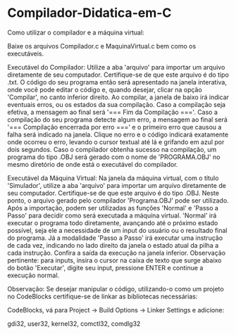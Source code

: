 # Compilador-Didatica-em-C

Como utilizar o compilador e a máquina virtual:

Baixe os arquivos Compilador.c e MaquinaVirtual.c bem como os executáveis.

Executável do Compilador: Utilize a aba 'arquivo' para importar um arquivo diretamente de seu computador. Certifique-se de que este arquivo é do tipo .txt. O código do seu programa então será apresentado na janela interativa, onde você pode editar o código e, quando desejar, clicar na opção 'Compilar', no canto inferior direito. Ao compilar, a janela de baixo irá indicar eventuais erros, ou os estados da sua compilação. Caso a compilação seja efetiva, a mensagem ao final será '=== Fim da Compilação ==='. Caso a compilação do seu programa detecte algum erro, a mensagem ao final será '=== Compilação encerrada por erro ===' e o primeiro erro que causou a falha será indicado na janela. Clique no erro e o código indicará exatamente onde ocorreu o erro, levando o cursor textual até lá e grifando em azul por dois segundos. Caso o compilador obtenha sucesso na compilação, um programa do tipo .OBJ será gerado com o nome de 'PROGRAMA.OBJ' no mesmo diretório de onde está o executável do compilador.

Executável da Máquina Virtual: Na janela da máquina virtual, com o título 'Simulador', utilize a aba 'arquivo' para importar um arquivo diretamente de seu computador. Certifique-se de que este arquivo é do tipo .OBJ. Neste ponto, o arquivo gerado pelo compilador 'Programa.OBJ' pode ser utilizado. Após a importação, podem ser utilizadas as funções 'Normal' e 'Passo a Passo' para decidir como será executada a máquina virtual. 'Normal' irá executar o programa todo diretamente, avançando até o próximo estado possível, seja ele a necessidade de um input do usuário ou o resultado final do programa. Já a modalidade 'Passo a Passo' irá executar uma instrução de cada vez, indicando no lado direito da janela o estado atual da pilha a cada instrução. Confira a saída da execução na janela inferior. Observação pertinente: para inputs, insira o cursor na caixa de texto que surge abaixo do botão 'Executar', digite seu input, pressione ENTER e continue a execução normal.

Observação: Se desejar manipular o código, utilizando-o como um projeto no CodeBlocks certifique-se de linkar as bibliotecas necessárias:

CodeBlocks, vá para Project -> Build Options -> Linker Settings e adicione:

gdi32,
user32,
kernel32,
comctl32,
comdlg32

